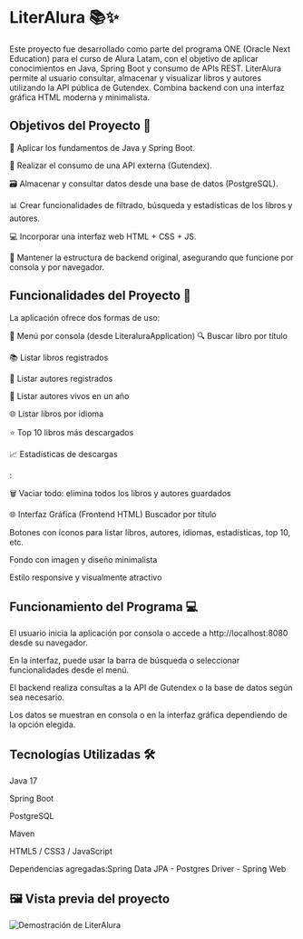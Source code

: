 # **LiterAlura 📚✨**

Este proyecto fue desarrollado como parte del programa ONE (Oracle Next Education) para el curso de Alura Latam, con el objetivo de aplicar conocimientos en Java, Spring Boot y consumo de APIs REST. LiterAlura permite al usuario consultar, almacenar y visualizar libros y autores utilizando la API pública de Gutendex. Combina backend con una interfaz gráfica HTML moderna y minimalista.

## **Objetivos del Proyecto 🎯**

🧠 Aplicar los fundamentos de Java y Spring Boot.

🔗 Realizar el consumo de una API externa (Gutendex).

🗃️ Almacenar y consultar datos desde una base de datos (PostgreSQL).

📊 Crear funcionalidades de filtrado, búsqueda y estadísticas de los libros y autores.

💻 Incorporar una interfaz web HTML + CSS + JS.

🧪 Mantener la estructura de backend original, asegurando que funcione por consola y por navegador.

## **Funcionalidades del Proyecto 🚀**

La aplicación ofrece dos formas de uso:

🧾 Menú por consola (desde LiteraluraApplication)
🔍 Buscar libro por título

📚 Listar libros registrados

👤 Listar autores registrados

📅 Listar autores vivos en un año

🌐 Listar libros por idioma

⭐ Top 10 libros más descargados

📈 Estadísticas de descargas

:

🗑️ Vaciar todo: elimina todos los libros y autores guardados

🌐 Interfaz Gráfica (Frontend HTML)
Buscador por título

Botones con íconos para listar libros, autores, idiomas, estadísticas, top 10, etc.

Fondo con imagen y diseño minimalista

Estilo responsive y visualmente atractivo

## **Funcionamiento del Programa 💻**

El usuario inicia la aplicación por consola o accede a http://localhost:8080 desde su navegador.

En la interfaz, puede usar la barra de búsqueda o seleccionar funcionalidades desde el menú.

El backend realiza consultas a la API de Gutendex o la base de datos según sea necesario.

Los datos se muestran en consola o en la interfaz gráfica dependiendo de la opción elegida.

## **Tecnologías Utilizadas 🛠️**

Java 17

Spring Boot

PostgreSQL

Maven

HTML5 / CSS3 / JavaScript

Dependencias agregadas:Spring Data JPA - Postgres Driver - Spring Web

## 🖼️ Vista previa del proyecto

![Demostración de LiterAlura](https://github.com/LucianaC9/LiterAluraApp/blob/master/LiterAluraApp.gif)


